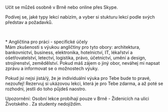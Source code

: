 Učit se můžeš osobně v Brně nebo online přes Skype.

Podívej se, jaké typy lekcí nabízím, a vyber si stukturu lekcí podle svých představ a požadavků.

<div id="how-grid" class="row uniform" style="display: none;">
    <div class="4u">
      <h3>Každodenní angličtina</h3>
      <span class="image fit">
        <img src="images/cls01.jpg" alt="Každodenní angličtina" />
      </span>
    </div>
    <div class="4u">
      <h3>Konverzace</h3>
      <span class="image fit">
        <img src="images/cls02.jpg" alt="Konverzace" />
      </span>
    </div>
    <div class="4u$">
      <h3>Angličtina pro práci*</h3>
      <span class="image fit">
        <img src="images/cls03.jpg" alt="Angličtina pro práci*" />
      </span>
    </div>
    <div class="4u">
      <h3>Angličtina pro cestování</h3>
      <span class="image fit">
        <img src="images/cls05.jpg" alt="Angličtina pro cestování" />
      </span>
    </div>
    <div class="4u">
      <h3>Pracovní pohovor</h3>
      <span class="image fit">
        <img src="images/cls06.jpg" alt="Pracovní pohovor" />
      </span>
    </div>
    <div class="4u$">
      <h3>Zkoušky</h3>
      <span class="image fit">
        <img src="images/cls07.jpg" alt="Zkoušky" />
      </span>
    </div>
    <div class="4u">
      <h3>Studium v zahraničí</h3>
      <span class="image fit">
        <img src="images/cls08.jpg" alt="Studium v zahraničí" />
      </span>
    </div>
    <div class="4u">
      <h3>Doučování do školy</h3>
      <span class="image fit">
        <img src="images/cls09.jpg" alt="Doučování do školy" />
      </span>
    </div>
    <div class="4u$">
      <h3>Jednoduše pro každého</h3>
      <span class="image fit">
        <img src="images/cls04.jpg" alt="Jednoduše pro každého" />
      </span>
    </div>

</div>
<br/>

  \* Angličtina pro práci - specifické účely<br/>
  Mám zkušenosti s výukou angličtiny pro tyto obory: architektura, bankovnictví, business, elektronika, hotelnictví, IT, lékařství a ošetřovatelství, letectví, logistika, právo, účetnictví, umění a design, strojírenství, zemědělství. Pokud máš zájem o jiný obor, neváhej mi napsat zprávu a informovat se o možnostech výuky.

Pokud jsi nejsi jistá/ý, že je individuální výuka pro Tebe bude to pravé, nezoufej! Rezervuj si ukázovou lekci, která je pro Tebe zdarma, a až poté se rozhodni, jestli do toho půjdeš naostro.

Upozornění: Osobní lekce probíhají pouze v Brně - Židenicích na ulici Životského . Za studenty nedojíždím.


